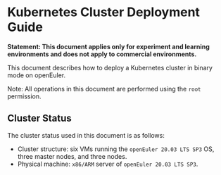 # Kubernetes Cluster Deployment Guide**Statement: This document applies only for experiment and learning environments and does not apply to commercial environments.**This document describes how to deploy a Kubernetes cluster in binary mode on openEuler.Note: All operations in this document are performed using the `root` permission.## Cluster StatusThe cluster status used in this document is as follows:- Cluster structure: six VMs running the `openEuler 20.03 LTS SP3` OS, three master nodes, and three nodes.- Physical machine: `x86/ARM` server of `openEuler 20.03 LTS SP3`.
